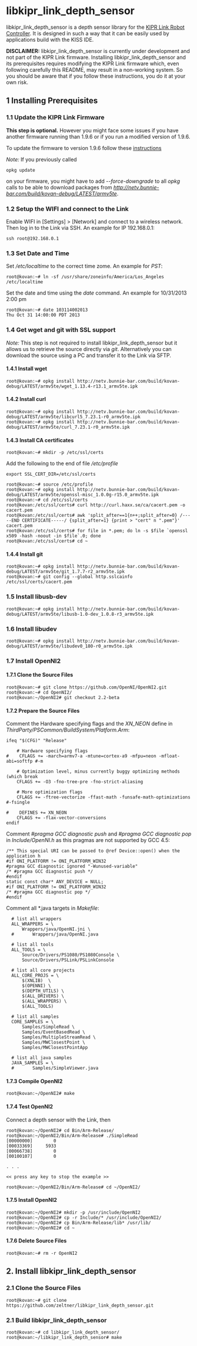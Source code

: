 libkipr_link_depth_sensor
=========================

libkipr_link_depth_sensor is a depth sensor library for the [KIPR Link Robot Controller](http://www.kipr.org/products/link). It is designed in such a way that it can be easily used by applications build with the KISS IDE.

**DISCLAIMER:**
libkipr_link_depth_sensor is currently under development and not part of the KIPR Link firmware. Installing libkipr_link_depth_sensor and its prerequisites requires modifying the KIPR Link firmware which, even following carefully this README, may result in a non-working system. So you should be aware that if you follow these instructions, you do it at your own risk.

## 1 Installing Prerequisites
### 1.1 Update the KIPR Link Firmware
**This step is optional.** However you might face some issues if you have another firmware running than 1.9.6 or if you run a modified version of 1.9.6.

To update the firmware to version 1.9.6 follow these [instructions](http://www.kipr.org/kiss-platform-link-firmware) 

*Note:* If you previously called

```
opkg update
```
on your firmware, you might have to add *--force-downgrade* to all *opkg* calls to be able to download packages from *http://netv.bunnie-bar.com/build/kovan-debug/LATEST/armv5te*.

### 1.2 Setup the WIFI and connect to the Link
Enable WIFI in [Settings] > [Network] and connect to a wireless network.
Then log in to the Link via SSH. An example for IP 192.168.0.1:
```
ssh root@192.168.0.1
```

### 1.3 Set Date and Time
Set */etc/localtime* to the correct time zome. An example for *PST*:
```
root@kovan:~# ln -sf /usr/share/zoneinfo/America/Los_Angeles /etc/localtime
```

Set the date and time using the *date* command. An example for 10/31/2013 2:00 pm

```
root@kovan:~# date 103114002013
Thu Oct 31 14:00:00 PDT 2013
```

### 1.4 Get wget and git with SSL support
*Note:* This step is not required to install libkipr_link_depth_sensor but it allows us to retrieve the source directly via *git*. Alternatively you can download the source using a PC and transfer it to the Link via SFTP.

#### 1.4.1 Install wget
```
root@kovan:~# opkg install http://netv.bunnie-bar.com/build/kovan-debug/LATEST/armv5te/wget_1.13.4-r13.1_armv5te.ipk
```

#### 1.4.2 Install curl
```
root@kovan:~# opkg install http://netv.bunnie-bar.com/build/kovan-debug/LATEST/armv5te/libcurl5_7.23.1-r0_armv5te.ipk
root@kovan:~# opkg install http://netv.bunnie-bar.com/build/kovan-debug/LATEST/armv5te/curl_7.23.1-r0_armv5te.ipk
```

#### 1.4.3 Install CA certificates
```
root@kovan:~# mkdir -p /etc/ssl/certs
```

Add the following to the end of file */etc/profile*
```
export SSL_CERT_DIR=/etc/ssl/certs
```

```
root@kovan:~# source /etc/profile
root@kovan:~# opkg install http://netv.bunnie-bar.com/build/kovan-debug/LATEST/armv5te/openssl-misc_1.0.0g-r15.0_armv5te.ipk
root@kovan:~# cd /etc/ssl/certs
root@kovan:/etc/ssl/certs# curl http://curl.haxx.se/ca/cacert.pem -o cacert.pem
root@kovan:/etc/ssl/certs# awk 'split_after==1{n++;split_after=0} /-----END CERTIFICATE-----/ {split_after=1} {print > "cert" n ".pem"}' cacert.pem 
root@kovan:/etc/ssl/certs# for file in *.pem; do ln -s $file `openssl x509 -hash -noout -in $file`.0; done
root@kovan:/etc/ssl/certs# cd ~
```

#### 1.4.4 Install git
```
root@kovan:~# opkg install http://netv.bunnie-bar.com/build/kovan-debug/LATEST/armv5te/git_1.7.7-r2_armv5te.ipk
root@kovan:~# git config --global http.sslcainfo /etc/ssl/certs/cacert.pem
```

### 1.5 Install libusb-dev
```
root@kovan:~# opkg install http://netv.bunnie-bar.com/build/kovan-debug/LATEST/armv5te/libusb-1.0-dev_1.0.8-r3_armv5te.ipk
```

### 1.6 Install libudev
```
root@kovan:~# opkg install http://netv.bunnie-bar.com/build/kovan-debug/LATEST/armv5te/libudev0_180-r0_armv5te.ipk
```

### 1.7 Install OpenNI2
#### 1.7.1 Clone the Source Files

```
root@kovan:~# git clone https://github.com/OpenNI/OpenNI2.git
root@kovan:~# cd OpenNI2/
root@kovan:~/OpenNI2# git checkout 2.2-beta
```

#### 1.7.2 Prepare the Source Files
Comment the Hardware specifying flags and the *XN_NEON* define in *ThirdParty/PSCommon/BuildSystem/Platform.Arm*:
```
ifeq "$(CFG)" "Release"

    # Hardware specifying flags
#    CFLAGS += -march=armv7-a -mtune=cortex-a9 -mfpu=neon -mfloat-abi=softfp #-m

    # Optimization level, minus currently buggy optimizing methods (which break
    CFLAGS += -O3 -fno-tree-pre -fno-strict-aliasing

    # More optimization flags
    CFLAGS += -ftree-vectorize -ffast-math -funsafe-math-optimizations #-fsingle

#    DEFINES += XN_NEON
    CFLAGS += -flax-vector-conversions
endif
```

Comment *#pragma GCC diagnostic push* and *#pragma GCC diagnostic pop* in *Include/OpenNI.h* as this pragmas are not supported by GCC 4.5:
```
/** This special URI can be passed to @ref Device::open() when the application h
#if ONI_PLATFORM != ONI_PLATFORM_WIN32
#pragma GCC diagnostic ignored "-Wunused-variable"
/* #pragma GCC diagnostic push */
#endif
static const char* ANY_DEVICE = NULL;
#if ONI_PLATFORM != ONI_PLATFORM_WIN32
/* #pragma GCC diagnostic pop */
#endif
```

Comment all *.java targets in *Makefile*:
```
  # list all wrappers
  ALL_WRAPPERS = \
      Wrappers/java/OpenNI.jni \
  #       Wrappers/java/OpenNI.java

  # list all tools
  ALL_TOOLS = \
      Source/Drivers/PS1080/PS1080Console \
      Source/Drivers/PSLink/PSLinkConsole

  # list all core projects
  ALL_CORE_PROJS = \
      $(XNLIB)  \
      $(OPENNI) \
      $(DEPTH_UTILS) \
      $(ALL_DRIVERS) \
      $(ALL_WRAPPERS) \
      $(ALL_TOOLS)

  # list all samples
  CORE_SAMPLES = \
      Samples/SimpleRead \
      Samples/EventBasedRead \
      Samples/MultipleStreamRead \
      Samples/MWClosestPoint \
      Samples/MWClosestPointApp

  # list all java samples
  JAVA_SAMPLES = \
  #       Samples/SimpleViewer.java
```

#### 1.7.3 Compile OpenNI2
```
root@kovan:~/OpenNI2# make
```

#### 1.7.4 Test OpenNI2
Connect a depth sensor with the Link, then

```
root@kovan:~/OpenNI2# cd Bin/Arm-Release/
root@kovan:~/OpenNI2/Bin/Arm-Release# ./SimpleRead
[00000000]        0
[00033369]     5933
[00066738]        0
[00100107]        0

. . .

<< press any key to stop the example >>

root@kovan:~/OpenNI2/Bin/Arm-Release# cd ~/OpenNI2/
```

#### 1.7.5 Install OpenNI2
```
root@kovan:~/OpenNI2# mkdir -p /usr/include/OpenNI2
root@kovan:~/OpenNI2# cp -r Include/* /usr/include/OpenNI2/
root@kovan:~/OpenNI2# cp Bin/Arm-Release/lib* /usr/lib/
root@kovan:~/OpenNI2# cd ~
```

#### 1.7.6 Delete Source Files
```
root@kovan:~# rm -r OpenNI2
```

## 2. Install libkipr_link_depth_sensor
### 2.1 Clone the Source Files
```
root@kovan:~# git clone https://github.com/zeltner/libkipr_link_depth_sensor.git
```

### 2.1 Build libkipr_link_depth_sensor
```
root@kovan:~# cd libkipr_link_depth_sensor/
root@kovan:~/libkipr_link_depth_sensor# make
```
